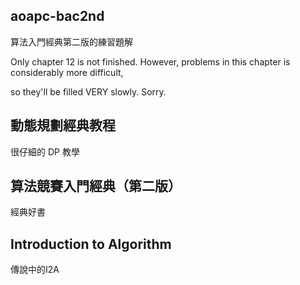 ## aoapc-bac2nd
算法入門經典第二版的練習題解

Only chapter 12 is not finished. However, problems in this chapter is considerably more difficult,

so they'll be filled VERY slowly. Sorry.

## 動態規劃經典教程
很仔細的 DP 教學

## 算法競賽入門經典（第二版）
經典好書

## Introduction to Algorithm
傳說中的I2A
